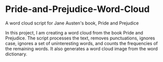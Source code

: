 # Pride-and-Prejudice-Word-Cloud
A word cloud script for Jane Austen's book, Pride and Prejudice

In this project, I am creating a word cloud from the book Pride and Prejudice. The script processes the text, removes punctuations, ignores case, ignores a set of uninteresting words, and counts the frequencies of the remaining words. It also generates a word cloud image from the word dictionary.
